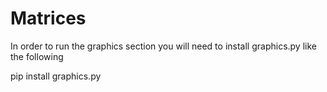 # Matrices
In order to run the graphics section you will need to install graphics.py like the following

pip install graphics.py
